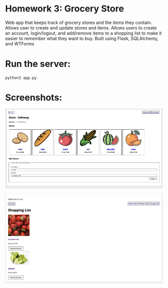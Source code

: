# Homework 3: Grocery Store

Web app that keeps track of grocery stores and the items they contain. Allows user to create and update stores and items. Allows users to create an account, login/logout, and add/remove items to a shopping list to make it easier to remember what they want to buy. Built using Flask, SQLAlchemy, and WTForms

# Run the server:

```
python3 app.py
```

# Screenshots:

![Grocery Store](./grocerystore.png)

![Shopping List](./shoppinglist.png)